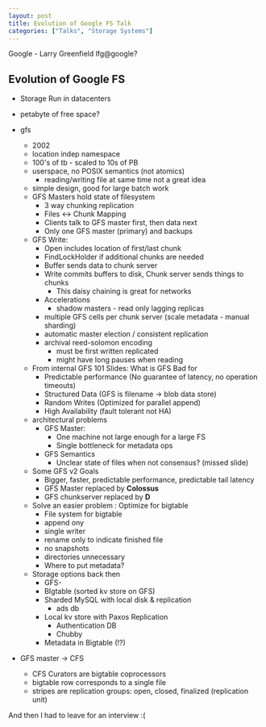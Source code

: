 ```yaml
---
layout: post
title: Evolution of Google FS Talk
categories: ["Talks", "Storage Systems"]
---
```


Google - Larry Greenfield lfg@google?

## Evolution of Google FS 


- Storage Run in datacenters
- petabyte of free space? 
- gfs
	- 2002
	- location indep namespace
	- 100's of tb - scaled to 10s of PB
	- userspace, no POSIX semantics (not atomics) 
		- reading/writing file at same time not a great idea
	- simple design, good for large batch work
	- GFS Masters hold state of filesystem
		- 3 way chunking replication
		- Files <-> Chunk Mapping
		- Clients talk to GFS master first, then data next
		- Only one GFS master (primary) and backups
	- GFS Write:
		- Open includes location of first/last chunk
		- FindLockHolder if additional chunks are needed
		- Buffer sends data to chunk server
		- Write commits buffers to disk, Chunk server sends things to chunks
			- This daisy chaining is great for networks
		- Accelerations 
			- shadow masters - read only lagging replicas
		- multiple GFS cells per chunk server (scale metadata - manual sharding)
		- automatic master election / consistent replication
		- archival reed-solomon encoding
			- must be first written replicated
			- might have long pauses when reading
	- From internal GFS 101 Slides: What is GFS Bad for
		- Predictable performance (No guarantee of latency, no operation timeouts)
		- Structured Data (GFS is filename -> blob data store)
		- Random Writes (Optimized for parallel append)
		- High Availability (fault tolerant not HA)
	- architectural problems
		- GFS Master:
			- One machine not large enough for a large FS
			- Single bottleneck for metadata ops
		- GFS Semantics
			- Unclear state of files when not consensus? (missed slide)
	- Some GFS v2 Goals
		- Bigger, faster, predictable performance, predictable tail latency
		- GFS Master replaced by **Colossus**
		- GFS chunkserver replaced by **D**
	- Solve an easier problem : Optimize for bigtable
		- File system for bigtable
		- append ony
		- single writer 
		- rename only to indicate finished file
		- no snapshots
		- directories unnecessary
		- Where to put metadata?
	- Storage options back then
		- GFS-
		- BIgtable (sorted kv store on GFS)
		- Sharded MySQL with local disk & replication
			- ads db
		- Local kv store with Paxos Replication
			- Authentication DB
			- Chubby
		- Metadata in Bigtable (!?)

- GFS master -> CFS
	- CFS Curators are bigtable coprocessors
	- bigtable row corresponds to a single file
	- stripes are replication groups: open, closed, finalized (replication unit)

And then I had to leave for an interview :( 

